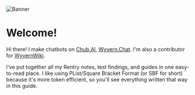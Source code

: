 ![Banner](.gitbook/assets/sopakcosauceBanner.png "Banner")

# Welcome!

Hi there! I make chatbots on [Chub.AI](https://chub.ai/users/sopakcosauce), [Wyvern.Chat](https://app.wyvern.chat/profiles/dTSo5SSdNrgwrhGxqVqDW5an9ij2). I'm also a contributor for [WyvernWiki](https://wiki.wyvern.chat/).

I've put together all my Rentry notes, test findings, and guides in one easy-to-read place. I like using PList/Square Bracket Format (or SBF for short) because it's more token efficient, so you'll see everything written that way in this guide.
